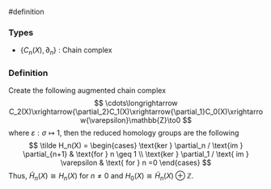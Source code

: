 #definition 
### Types
- $\{C_n(X),\partial_n\}$ : Chain complex

### Definition
Create the following augmented chain complex 
$$
\cdots\longrightarrow C_2(X)\xrightarrow{\partial_2}C_1(X)\xrightarrow{\partial_1}C_0(X)\xrightarrow{\varepsilon}\mathbb{Z}\to0
$$
where $\varepsilon : \sigma \mapsto 1$, then the reduced homology groups are the following
$$ \tilde H_n(X) =
\begin{cases}
\text{ker } \partial_n / \text{im } \partial_{n+1} & \text{for } n \geq 1 \\
\text{ker } \partial_1 / \text{ im } \varepsilon & \text{ for } n =0
\end{cases}
$$
Thus, $\tilde H_n(X) \cong H_n(X)$ for $n \neq 0$ and $H_0(X) \cong \tilde H_n(X) \oplus \mathbb Z$. 